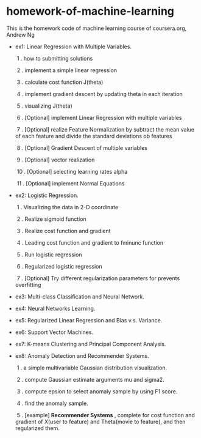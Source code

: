 # homework-of-machine-learning
This is the homework code of machine learning course of coursera.org, Andrew Ng

- ex1: Linear Regression with Multiple Variables.

  ​	1 . how to submitting solutions

  ​	2 . implement a simple linear regression

  ​	3 . calculate cost function J(theta)

  ​	4 . implement gradient descent by updating theta in each iteration

  ​	5 . visualizing J(theta)

  ​	6 . [Optional] implement Linear Regression with multiple variables

  ​	7 . [Optional] realize Feature Normalization by subtract the mean value of each feature and divide the standard deviations ob features

  ​	8 . [Optional] Gradient Descent of multiple variables

  ​	9 . [Optional] vector realization

  ​	10 . [Optional] selecting learning rates alpha

  ​	11 . [Optional] implement Normal Equations

- ex2: Logistic Regression.

  ​	1 . Visualizing the data in 2-D coordinate

  ​	2 . Realize sigmoid function

  ​	3 . Realize cost function and gradient

  ​	4 . Leading cost function and gradient to fminunc function

  ​	5 . Run logistic regression

  ​	6 . Regularized logistic regression

  ​	7 . [Optional] Try different regularization parameters for prevents overfitting

- ex3: Multi-class Classification and Neural Network.

- ex4: Neural Networks Learning.

- ex5: Regularized Linear Regression and Bias v.s. Variance.

- ex6: Support Vector Machines.

- ex7: K-means Clustering and Principal Component Analysis.

- ex8: Anomaly Detection and Recommender Systems.

  ​	1 . a simple multivariable Gaussian distribution visualization.

  ​	2 . compute Gaussian estimate arguments mu and sigma2.

  ​	3 . compute epsion to select anomaly sample by using F1 score.

  ​	4 . find the anomaly sample.

  ​	5 . [example] **Recommender Systems** , complete for cost function and gradient of X(user to feature) and Theta(movie to feature), and then regularized them.

  ​

  ​
